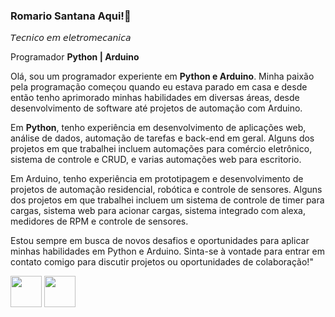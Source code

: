 ### Romario Santana Aqui!👋

𝘛𝘦𝘤𝘯𝘪𝘤𝘰 𝘦𝘮 𝘦𝘭𝘦𝘵𝘳𝘰𝘮𝘦𝘤𝘢𝘯𝘪𝘤𝘢

Programador **Python | Arduino**

Olá, sou um programador experiente em **Python e Arduino**. Minha paixão pela programação começou quando eu estava parado em casa e desde então tenho aprimorado minhas habilidades em diversas áreas, desde desenvolvimento de software até projetos de automação com Arduino.

Em **Python**, tenho experiência em desenvolvimento de aplicações web, análise de dados, automação de tarefas e back-end em geral. Alguns dos projetos em que trabalhei incluem automações para comércio eletrônico, sistema de controle e CRUD, e varias automações web para escritorio.

Em Arduino, tenho experiência em prototipagem e desenvolvimento de projetos de automação residencial, robótica e controle de sensores. Alguns dos projetos em que trabalhei incluem um sistema de controle de timer para cargas, sistema web para acionar cargas, sistema integrado com alexa, medidores de RPM e controle de sensores.

Estou sempre em busca de novos desafios e oportunidades para aplicar minhas habilidades em Python e Arduino. Sinta-se à vontade para entrar em contato comigo para discutir projetos ou oportunidades de colaboração!"

<div display="inline">
<img width="50" height="50" src="https://cdn.jsdelivr.net/gh/devicons/devicon/icons/python/python-original-wordmark.svg" />
<img width="50" height="50" src="https://cdn.jsdelivr.net/gh/devicons/devicon/icons/arduino/arduino-original-wordmark.svg" />          
</div> 



<!--
**romariojs/romariojs** is a ✨ _special_ ✨ repository because its `README.md` (this file) appears on your GitHub profile.

Here are some ideas to get you started:
new icons
https://devicon.dev/
-->
